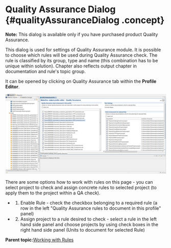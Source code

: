 # Quality Assurance Dialog {#qualityAssuranceDialog .concept}

**Note:** This dialog is available only if you have purchased product Quality Assurance.

This dialog is used for settings of Quality Assurance module. It is possible to choose which rules will be used during Quality Assurance check. The rule is classified by its group, type and name \(this combination has to be unique within solution\). Chapter also reflects output chapter in documentation and rule's topic group.

It can be opened by clicking on Quality Assurance tab within the **Profile Editor**.

![Screenshot of Quality Assurance Page](img/qualityAssuranceDialog.png "Quality Assurance Page")

There are some options how to work with rules on this page - you can select project to check and assign concrete rules to selected project \(to apply them to the project within a QA check\).

-   1. Enable Rule - check the checkbox belonging to a required rule \(a row in the left "Quality Assurance rules to document in this profile" panel\)
-   2. Assign project to a rule desired to check - select a rule in the left hand side panel and choose projects by using check boxes in the right hand side panel \(Units to document for selected Rule\)

**Parent topic:**[Working with Rules](../../../modules/qa/setup/workingWithRules.md)

